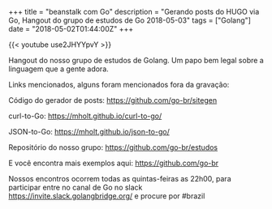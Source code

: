 +++
title = "beanstalk com Go"
description = "Gerando posts do HUGO via Go, Hangout do grupo de estudos de Go 2018-05-03"
tags = ["Golang"]
date = "2018-05-02T01:44:00Z"
+++

{{< youtube use2JHYYpvY >}}

Hangout do nosso grupo de estudos de Golang.
Um papo bem legal sobre a linguagem que a gente adora.

Links mencionados, alguns foram mencionados fora da gravação:

Código do gerador de posts:
https://github.com/go-br/sitegen

curl-to-Go:
https://mholt.github.io/curl-to-go/

JSON-to-Go:
https://mholt.github.io/json-to-go/

Repositório do nosso grupo:
https://github.com/go-br/estudos

E você encontra mais exemplos aqui:
https://github.com/go-br

Nossos encontros ocorrem todas as quintas-feiras as 22h00, para participar entre no canal de Go no slack https://invite.slack.golangbridge.org/ e procure por #brazil

